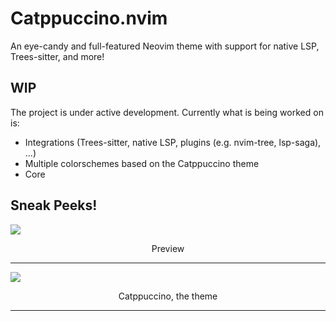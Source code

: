 # Catppuccino.nvim
An eye-candy and full-featured Neovim theme with support for native LSP, Trees-sitter, and more!

## WIP
The project is under active development. Currently what is being worked on is:

+ Integrations (Trees-sitter, native LSP, plugins (e.g. nvim-tree, lsp-saga), ...)
+ Multiple colorschemes based on the Catppuccino theme
+ Core

## Sneak Peeks!

<kbd><img src ="https://i.imgur.com/EFwifF5.png"></kbd>
<p align="center">
	Preview
</p><hr>

<kbd><img src ="https://i.imgur.com/wXadql8.png"></kbd>
<p align="center">
	Catppuccino, the theme
</p><hr>

